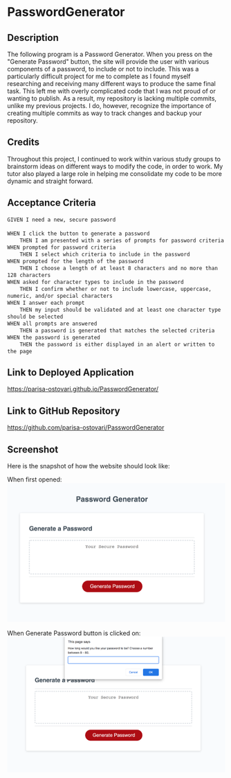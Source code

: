 # PasswordGenerator

## Description

The following program is a Password Generator. When you press on the "Generate Password" button, the site will provide the user with various components of a password, to include or not to include. This was a particularly difficult project for me to complete as I found myself researching and receiving many different ways to produce the same final task. This left me with overly complicated code that I was not proud of or wanting to publish. As a result, my repository is lacking multiple commits, unlike my previous projects. I do, however, recognize the importance of creating multiple commits as way to track changes and backup your repository.
 

## Credits

Throughout this project, I continued to work within various study groups to brainstorm ideas on different ways to modify the code, in order to work. My tutor also played a large role in helping me consolidate my code to be more dynamic and straight forward. 


## Acceptance Criteria

```
GIVEN I need a new, secure password

WHEN I click the button to generate a password
    THEN I am presented with a series of prompts for password criteria
WHEN prompted for password criteria
    THEN I select which criteria to include in the password
WHEN prompted for the length of the password
    THEN I choose a length of at least 8 characters and no more than 128 characters
WHEN asked for character types to include in the password
    THEN I confirm whether or not to include lowercase, uppercase, numeric, and/or special characters
WHEN I answer each prompt
    THEN my input should be validated and at least one character type should be selected
WHEN all prompts are answered
    THEN a password is generated that matches the selected criteria
WHEN the password is generated
    THEN the password is either displayed in an alert or written to the page
```

## Link to Deployed Application

https://parisa-ostovari.github.io/PasswordGenerator/

## Link to GitHub Repository

https://github.com/parisa-ostovari/PasswordGenerator

## Screenshot
Here is the snapshot of how the website should look like:
 
 When first opened:
![alt="Password Generator Screenshot"](./Assets/images/openingPage.png)

 When Generate Password button is clicked on:
![alt="Password Generator Screenshot"](./Assets/images/withPromptScreen.png)

